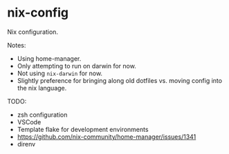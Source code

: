 # nix-config
Nix configuration.

Notes:
- Using home-manager.
- Only attempting to run on darwin for now.
- Not using `nix-darwin` for now.
- Slightly preference for bringing along old dotfiles vs. moving config into the nix language.

TODO:
- zsh configuration
- VSCode
- Template flake for development environments
- https://github.com/nix-community/home-manager/issues/1341
- direnv
